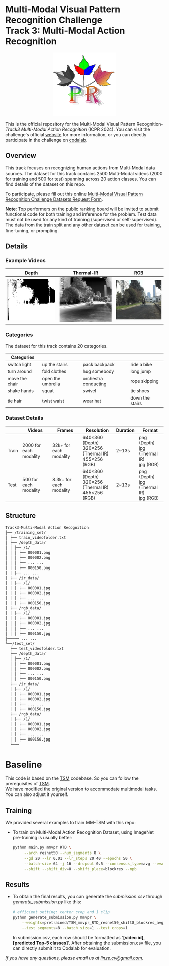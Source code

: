 # Multi-Modal Visual Pattern Recognition Challenge <br>Track 3: Multi-Modal Action Recognition

<div align="center">
    <img src="figs/MMVPR-logo.png" alt="MMVPR" style="width:200px;height:auto;">
</div>

This is the official repository for the Multi-Modal Visual Pattern Recognition-_Track3 Multi-Modal Action Recognition_ (ICPR 2024). You can visit the challenge's official [website](https://prci-lab.github.io/mmvpr-workshop-icpr2024/) for more information, or you can directly participate in the challenge on [codalab](https://codalab.lisn.upsaclay.fr/competitions/19861).

## Overview
This track focuses on recognizing human actions from Multi-Modal data sources. The dataset for this track contains 2500 Multi-Modal videos (2000 for training and 500 for test) spanning across 20 action classes. You can find details of the dataset on this repo.

To participate, please fill out this online [Multi-Modal Visual Pattern Recognition Challenge Datasets Request Form](https://docs.google.com/forms/d/e/1FAIpQLSeJGZTYW-JS0-IJKnWgYGnE0EgdXnoL7Yi0xc-F9Z6XU1X4Zg/viewform).


**Note**: Top performers on the public ranking board will be invited to submit functional code for both training and inference for the problem. Test data must not be used for any kind of training (supervised or self-supervised). The data from the train split and any other dataset can be used for training, fine-tuning, or prompting.

## Details

### Example Videos

| Depth | Thermal-IR | RGB |
|:-----------:|:----------------:|:---------:|
| ![Depth Output](figs/output_depth.gif) | ![IR Output](figs/output_ir.gif) | ![RGB Output](figs/output_rgb.gif) |

### Categories

The dataset for this track contains 20 categories.

|Categories          |            |             |         |
|---------------------|---------------------|----------------------|------------------|
| switch light        | up the stairs       | pack backpack        | ride a bike      |
| turn around         | fold clothes        | hug somebody         | long jump        |
| move the chair      | open the umbrella   | orchestra conducting | rope skipping    |
| shake hands         | squat               | swivel               | tie shoes        |
| tie hair            | twist waist         | wear hat             | down the stairs  |

### Dataset Details

|         | Videos | Frames              | Resolution                                  | Duration | Format                                    |
|---------|--------|---------------------|---------------------------------------------|----------|-------------------------------------------|
| Train   | 2000 for each modality   | 32k+ for each modality | 640×360 (Depth)<br>320×256 (Thermal IR)<br>455×256 (RGB) | 2~13s    | png (Depth)<br>jpg (Thermal IR)<br>jpg (RGB) |
| Test    | 500 for each modality   | 8.3k+ for each modality | 640×360 (Depth)<br>320×256 (Thermal IR)<br>455×256 (RGB) | 2~13s    | png (Depth)<br>jpg (Thermal IR)<br>jpg (RGB) |

## Structure

```
Track3-Multi-Modal Action Recognition
├── /training_set/
│ ├── train_videofolder.txt
│ ├── /depth_data/
│ │ ├── /1/
│ │ │ ├── 000001.png
│ │ │ ├── 000002.png
│ │ │ ├── ... ...
│ │ │ ├── 000150.png
│ │ ├── ... ...
│ ├── /ir_data/
│ │ ├── /1/
│ │ │ ├── 000001.jpg
│ │ │ ├── 000002.jpg
│ │ │ ├── ... ...
│ │ │ ├── 000150.jpg
│ ├── /rgb_data/
│ │ ├── /1/
│ │ │ ├── 000001.jpg
│ │ │ ├── 000002.jpg
│ │ │ ├── ... ...
│ │ │ ├── 000150.jpg
├───── ... ...
└──/test_set/
  ├── test_videofolder.txt
  ├── /depth_data/
  │ ├── /1/
  │ │ ├── 000001.png
  │ │ ├── 000002.png
  │ │ ├── ... ...
  │ │ ├── 000150.png
  ├── /ir_data/
  │ ├── /1/
  │ │ ├── 000001.jpg
  │ │ ├── 000002.jpg
  │ │ ├── ... ...
  │ │ ├── 000150.jpg
  ├── /rgb_data/
  │ ├── /1/
  │ │ ├── 000001.jpg
  │ │ ├── 000002.jpg
  │ │ ├── ... ...
  │ │ ├── 000150.jpg
  └───
```
# Baseline
This code is based on the [TSM](https://github.com/mit-han-lab/temporal-shift-module) codebase. So you can follow the prerequisites of [TSM](https://github.com/mit-han-lab/temporal-shift-module). 
<br>We have modified the original version to accommodate multimodal tasks. You can also adjust it yourself.

## Training 

We provided several examples to train MM-TSM with this repo:

- To train on Multi-Modal Action Recognition Dataset, using ImageNet pre-training is usually better:

  ```bash
  python main.py mmvpr RTD \
       --arch resnet50 --num_segments 8 \
       --gd 20 --lr 0.01 --lr_steps 20 40 --epochs 50 \
       --batch-size 64 -j 16 --dropout 0.5 --consensus_type=avg --eval-freq=1 \
       --shift --shift_div=8 --shift_place=blockres --npb
  ```
  
## Results 
- To obtain the final results, you can generate the _submission.csv_ through _generate_submission.py_ like this:
  ```bash
  # efficient setting: center crop and 1 clip
  python generate_submission.py mmvpr \
      --weights=pretrained/TSM_mmvpr_RTD_resnet50_shift8_blockres_avg_segment8_e45.pth \
      --test_segments=8 --batch_size=1 --test_crops=1
  ```
  In submission.csv, each row should be formatted as '<strong>[video id], [predicted Top-5 classes]</strong>'. After obtaining the submission.csv file, you can directly submit it to Codalab for evaluation.


*If you have any questions, please email us at linze.cv@gmail.com.*
